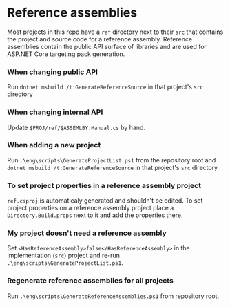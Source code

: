 Reference assemblies
========================

Most projects in this repo have a `ref` directory next to their `src` that contains the project and source code for a reference assembly.
Reference assemblies contain the public API surface of libraries and are used for ASP.NET Core targeting pack generation.

### When changing public API

Run `dotnet msbuild /t:GenerateReferenceSource` in that project's `src` directory

### When changing internal API

Update `$PROJ/ref/$ASSEMLBY.Manual.cs` by hand.

### When adding a new project

Run `.\eng\scripts\GenerateProjectList.ps1` from the repository root and `dotnet msbuild /t:GenerateReferenceSource` in that project's `src` directory

### To set project properties in a reference assembly project

`ref.csproj` is automaticaly generated and shouldn't be edited. To set project properties on a reference assembly project place a `Directory.Build.props` next to it and add the properties there.

### My project doesn't need a reference assembly

Set `<HasReferenceAssembly>false</HasReferenceAssembly>` in the implementation (`src`) project and re-run `.\eng\scripts\GenerateProjectList.ps1`.

### Regenerate reference assemblies for all projects

Run `.\eng\scripts\GenerateReferenceAssemblies.ps1` from repository root.
